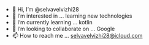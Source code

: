 - 👋 Hi, I’m @selvavelvizhi28
- 👀 I’m interested in ... learning new technologies
- 🌱 I’m currently learning ... kotlin
- 💞️ I’m looking to collaborate on ... Google
- 📫 How to reach me ... selvavelvizhi28@icloud.com

<!---
selvavelvizhi28/selvavelvizhi28 is a ✨ special ✨ repository because its `README.md` (this file) appears on your GitHub profile.
You can click the Preview link to take a look at your changes.
--->
